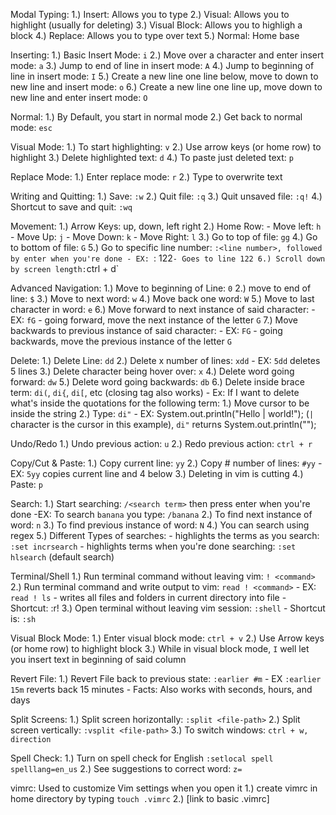 Modal Typing:
1.) Insert: Allows you to type
2.) Visual: Allows you to highlight (usually for deleting)
3.) Visual Block: Allows you to highligh a block
4.) Replace: Allows you to type over text
5.) Normal: Home base


Inserting:
1.) Basic Insert Mode: `i`
2.) Move over a character and enter insert mode: `a`
3.) Jump to end of line in insert mode: `A`
4.) Jump to beginning of line in insert mode: `I`
5.) Create a new line one line below, move to down to new line and insert mode: `o`
6.) Create a new line one line up, move down to new line  and enter insert mode: `O`


Normal:
1.) By Default, you start in normal mode
2.) Get back to normal mode: `esc`


Visual Mode:
1.) To start highlighting: `v`
2.) Use arrow keys (or home row) to highlight
3.) Delete highlighted text: `d`
4.) To paste just deleted text: `p`


Replace Mode:
1.) Enter replace mode: `r`
2.) Type to overwrite text


Writing and Quitting:
1.) Save: `:w`
2.) Quit file: `:q`
3.) Quit unsaved file: `:q!`
4.) Shortcut to save and quit: `:wq`


Movement:
1.) Arrow Keys: up, down, left right
2.) Home Row:
    - Move left:    `h`
    - Move Up:      `j`
    - Move Down:    `k`
    - Move Right:   `l`
3.) Go to top of file: `gg`
4.) Go to bottom of file: `G`
5.) Go to specific line number: `:<line number>, followed by enter when you're done
    - EX: `: 122` - Goes to line 122
6.) Scroll down by screen length: `ctrl + d`


Advanced Navigation:
1.) Move to beginning of Line: `0`
2.) move to end of line: `$`
3.) Move to next word: `w`
4.) Move back one word: `W`
5.) Move to last character in word: `e`
6.) Move forward to next instance of said character:
    - EX: `fG` - going forward, move the next instance of the letter `G`
7.) Move backwards to previous instance of said character:
    - EX: `FG` - going backwards, move the previous instance of the letter `G`


Delete:
1.) Delete Line: `dd`
2.) Delete x number of lines: `xdd`
    - EX: `5dd` deletes 5 lines
3.) Delete character being hover over: `x`
4.) Delete word going forward: `dw`
5.) Delete word going backwards: `db`
6.) Delete inside brace term: `di(`, `di{`, `di[`, etc (closing tag also works)
    - Ex: If I want to delete what's inside the quotations for the following term:
          1.) Move cursor to be inside the string
          2.) Type: `di"`
    - EX: System.out.println("Hello | world!");
          (`|` character is the cursor in this example), `di"`
          returns System.out.println("");


Undo/Redo
1.) Undo previous action: `u`
2.) Redo previous action: `ctrl + r`


Copy/Cut & Paste:
1.) Copy current line: `yy`
2.) Copy # number of lines: `#yy`
    - EX: `5yy` copies current line and 4 below
3.) Deleting in vim is cutting
4.) Paste: `p`


Search:
1.) Start searching: `/<search term>` then press enter when you're done
    -EX: To search `banana` you type: `/banana`
2.) To find next instance of word: `n`
3.) To find previous instance of word: `N`
4.) You can search using regex
5.) Different Types of searches:
    - highlights the terms as you search: `:set incrsearch`
    - highlights terms when you're done searching: `:set hlsearch` (default search)


Terminal/Shell
1.) Run terminal command without leaving vim: `! <command>`
2.) Run terminal command and write output to vim: `read ! <command>`
    - EX: `read ! ls` - writes all files and folders in current directory into file
    - Shortcut: :r! <command>
3.) Open terminal without leaving vim session: `:shell`
    - Shortcut is: `:sh`


Visual Block Mode:
1.) Enter visual block mode: `ctrl + v`
2.) Use Arrow keys (or home row) to highlight block
3.) While in visual block mode, `I` well let you insert text in beginning of said column


Revert File:
1.) Revert File back to previous state: `:earlier #m`
    - EX `:earlier 15m` reverts back 15 minutes
    - Facts: Also works with seconds, hours, and days


Split Screens:
1.) Split screen horizontally: `:split <file-path>`
2.) Split screen vertically: `:vsplit <file-path>`
3.) To switch windows: `ctrl + w, direction`


Spell Check:
1.) Turn on spell check for English `:setlocal spell spelllang=en_us`
2.) See suggestions to correct word: `z=`


vimrc: Used to customize Vim settings when you open it
1.) create vimrc in home directory by typing `touch .vimrc`
2.) [link to basic .vimrc]
